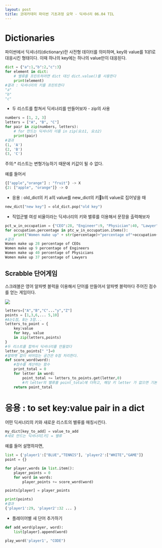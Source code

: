 ```yaml
---
layout: post
title: 코데카데미 파이썬 기초과정 요약 - 딕셔너리 06.04 TIL
---
```


# Dictionaries

<div class="message">
파이썬에서 딕셔너리(dictionary)란 사전형 데이터를 의미하며, key와 value를 1대1로 대응시킨 형태이다. 이때 하나의 key에는 하나의 value만이 대응된다.
</div>

``` python
dict = {"a":1,"b":2,"c":3}
for element in dict:
    # 밸류를 프린트하려면 dict 대신 dict.value()를 사용한다
    print(element)
#결과 : 딕셔너리의 키를 프린트한다
"a"
"b"
"c"
```

* 두 리스트를 합쳐서 딕셔너리를 만들어보자 - zip의 사용

``` python
numbers = [1, 2, 3]
letters = ["A", "B", "C"]
for pair in zip(numbers, letters):
    # for 만드는 딕셔너리 이름 in zip(요소1, 요소2)
    print(pair)
#결과
(1, 'A')
(2, 'B')
(3, 'C')
```

<i class="fa fa-info-circle" aria-hidden="true"></i> 주의:* 리스트는 변형가능하기 때문에 키값이 될 수 없다. 

예를 들어서 
```python
{["apple","orange"] : "fruit"} -> X
{2: ["apple", "orange"]} -> O
```

* 응용 : old_dict의 키 a의 value를 new_dict의 키b의 value로 집어넣을 때
```python
new_dict["new key"] = old_dict.pop("old key")
```

* 직업군별 여성 비율이라는 딕셔너리의 키와 밸류를 이용해서 문장을 출력해보자

```python
pct_w_in_occupation = {"CEO":28, "Engineer":9, "Physician":40, "Lawyer":37}
for occupation.percentage in ptc_w_in_occupation.items():
    print("Women make up" + str(percentage)+"percentage of"+occupation+"s")
#결과
Women make up 28 percentage of CEOs
Women make up 9 percentage of Engineers
Women make up 40 percentage of Physicians
Women make up 37 percentage of Lawyers
```

## Scrabble 단어게임

스크래블은 영어 알파벳 블럭을 이용해서 단어를 만들어서 알파벳 블럭마다 주어진 점수를 얻는 게임이다.

<img src="scrabble.jpeg">

```python
letters=["A","B","C"..."y","Z"]
points = [1,3,6,... 5,10]
#A는1점, B는 3점...
letters_to_point = {
    key:value
    for key, value
    in zip(letters,points)
}
#두 리스트를 합쳐서 딕셔너리를 만들었다
letter_to_points[" "]=0
#알파벳 없이 비어있는 공간은 0점 처리한다. 
def score_word(word):
    #점수를 계산하는 함수
    print_total = 0
    for letter in word:
        point_total += letters_to_points.get(letter,0)
        #키 letter의 밸류를 point_total에 더하고, 해당 키 letter 가 없으면 기본값 0을 더한다.
    return point_total
```

# 응용 : to set key:value pair in a dict

어떤 딕셔너리의 키와 새로운 리스트의 밸류를 매칭시킨다.

```python
my_dict[key_to_add] = value_to_add
#새로 만드는 딕셔너리[키] = 밸류
```
예를 들어 설명하자면, 
```python
list = {'player1':["BLUE","TENNIS"], 'player2':["WHITE","GAME"]}
point = {}

for player,words in list.item():
    player_points = 0
    for word in words:
        player_points += score_word(word)

points[player] = player_points

print(points)
#결과
{'player1':29, 'player2':32 ... }
```

* 플레이어별 새 단어 추가하기

```python
def add_word(player, word):
    list[player].append(word)

play_word('player1', "CODE")
```